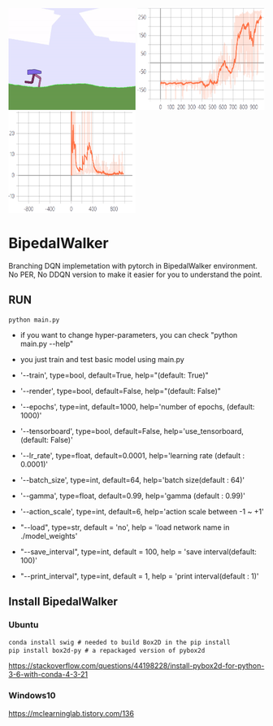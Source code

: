 <left><img src="https://github.com/seolhokim/BipedalWalker-BranchingDQN/blob/master/assets/video.gif" width="250" height="200"></left>
<left><img src="https://github.com/seolhokim/BipedalWalker-BranchingDQN/blob/master/assets/score.PNG" width="250" height="200"></left>
<left><img src="https://github.com/seolhokim/BipedalWalker-BranchingDQN/blob/master/assets/loss.PNG" width="250" height="200"></left>
# BipedalWalker
Branching DQN implemetation with pytorch in BipedalWalker environment. No PER, No DDQN version to make it easier for you to understand the point.

## RUN

~~~
python main.py
~~~

  - if you want to change hyper-parameters, you can check "python main.py --help"
  - you just train and test basic model using main.py

  - '--train', type=bool, default=True, help="(default: True)"
  - '--render', type=bool, default=False, help="(default: False)"
  - '--epochs', type=int, default=1000, help='number of epochs, (default: 1000)'
  - '--tensorboard', type=bool, default=False, help='use_tensorboard, (default: False)'
  - '--lr_rate', type=float, default=0.0001, help='learning rate (default : 0.0001)'
  - '--batch_size', type=int, default=64, help='batch size(default : 64)'
  - '--gamma', type=float, default=0.99, help='gamma (default : 0.99)'
  - '--action_scale', type=int, default=6, help='action scale between -1 ~ +1'
  - "--load", type=str, default = 'no', help = 'load network name in ./model_weights'
  - "--save_interval", type=int, default = 100, help = 'save interval(default: 100)'
  - "--print_interval", type=int, default = 1, help = 'print interval(default : 1)'
## Install BipedalWalker

### Ubuntu
```
conda install swig # needed to build Box2D in the pip install
pip install box2d-py # a repackaged version of pybox2d
```

https://stackoverflow.com/questions/44198228/install-pybox2d-for-python-3-6-with-conda-4-3-21

### Windows10

https://mclearninglab.tistory.com/136

